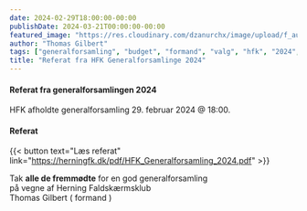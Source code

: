 ```yaml
---
date: 2024-02-29T18:00:00-00:00
publishDate: 2024-03-21T00:00:00-00:00
featured_image: "https://res.cloudinary.com/dzanurchx/image/upload/f_auto,q_auto/v1/hfksource/gf2024/IMG_1583_axzkft"
author: "Thomas Gilbert"
tags: ["generalforsamling", "budget", "formand", "valg", "hfk", "2024", "herning", "faldskærmsklub"]
title: "Referat fra HFK Generalforsamlinge 2024"
---
```

#### Referat fra generalforsamlingen 2024
HFK afholdte generalforsamling 29. februar 2024 @ 18:00.

#### Referat
{{< button text="Læs referat" link="https://herningfk.dk/pdf/HFK_Generalforsamling_2024.pdf" >}}

Tak **alle de fremmødte** for en god generalforsamling  
på vegne af Herning Faldskærmsklub  
Thomas Gilbert ( formand )
